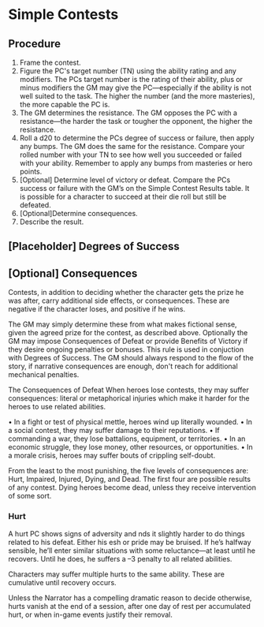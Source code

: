 # Simple Contests
## Procedure
1. Frame the contest.
2. Figure the PC's target number (TN) using the ability rating and any modifiers. The PCs target number is the rating of their ability, plus or minus modifiers the GM may give the PC—especially if the ability is not well suited to the task. The higher the number (and the more masteries), the more capable the PC is.
3. The GM determines the resistance. The GM opposes the PC with a resistance—the harder the task or tougher the opponent, the higher the resistance.
4. Roll a d20 to determine the PCs degree of success or failure, then apply any bumps. The GM does the same for the resistance. Compare your rolled number with your TN to see how well you succeeded or failed with your ability. Remember to apply any bumps from masteries or hero points.
5. [Optional] Determine level of victory or defeat. Compare the PCs success or failure with the GM’s on the Simple Contest Results table. It is possible for a character to succeed at their die roll but still be defeated.
6. [Optional]Determine consequences. 
7. Describe the result.


## [Placeholder] Degrees of Success

## [Optional] Consequences
Contests, in addition to deciding whether the character gets the prize he was after, carry additional side effects, or consequences. These are negative if the character loses, and positive if he wins.

The GM may simply determine these from what makes fictional sense, given the agreed prize for the contest, as described above. Optionally the GM may impose Consequences of Defeat or provide Benefits of Victory if they desire ongoing penalties or bonuses. This rule is used in conjuction with Degrees of Success. The GM should always respond to the flow of the story, if narrative consequences are enough, don't reach for additional mechanical penalties. 

The Consequences of Defeat
When heroes lose contests, they may suffer consequences: literal or metaphorical injuries which make it harder for the heroes to use related abilities.

• In a fight or test of physical mettle, heroes wind up literally wounded.
• In a social contest, they may suffer damage to their reputations.
• If commanding a war, they lose battalions, equipment, or territories.
• In an economic struggle, they lose money, other resources, or opportunities.
• In a morale crisis, heroes may suffer bouts of crippling self-doubt.

From the least to the most punishing, the five levels of consequences are: Hurt, Impaired, Injured, Dying, and Dead. The first four are possible results of any contest. Dying heroes become dead, unless they receive intervention of some sort. 

### Hurt
A hurt PC shows signs of adversity and  nds it slightly harder to do things related to his defeat. Either his  esh or pride may be bruised. If he’s halfway sensible, he’ll enter similar situations with some reluctance—at least until he recovers. Until he does, he suffers a –3 penalty to all related abilities.

Characters may suffer multiple hurts to the same ability. These are cumulative until recovery occurs.

Unless the Narrator has a compelling dramatic reason to decide otherwise, hurts vanish at the end of a session, after one day of rest per accumulated hurt, or when in-game events justify their removal.




